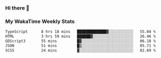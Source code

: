 ### Hi there 👋

<!--
**royschrauwen/royschrauwen** is a ✨ _special_ ✨ repository because its `README.md` (this file) appears on your GitHub profile.

Here are some ideas to get you started:

- 🔭 I’m currently working on ...
- 🌱 I’m currently learning ...
- 👯 I’m looking to collaborate on ...
- 🤔 I’m looking for help with ...
- 💬 Ask me about ...
- 📫 How to reach me: ...
- 😄 Pronouns: ...
- ⚡ Fun fact: ...
-->


### My WakaTime Weekly Stats
<!--START_SECTION:waka-->

```txt
TypeScript      8 hrs 18 mins   █████████████▓░░░░░░░░░░░   55.04 %
HTML            3 hrs 59 mins   ██████▓░░░░░░░░░░░░░░░░░░   26.46 %
GDScript3       55 mins         █▓░░░░░░░░░░░░░░░░░░░░░░░   06.18 %
JSON            51 mins         █▒░░░░░░░░░░░░░░░░░░░░░░░   05.71 %
SCSS            24 mins         ▓░░░░░░░░░░░░░░░░░░░░░░░░   02.69 %
```

<!--END_SECTION:waka-->
